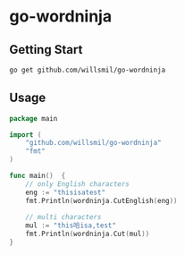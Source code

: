 # go-wordninja
## Getting Start
```bash
go get github.com/willsmil/go-wordninja
```

## Usage
```go
package main

import (
	"github.com/willsmil/go-wordninja"
	"fmt"
)

func main()  {
	// only English characters
	eng := "thisisatest"
	fmt.Println(wordninja.CutEnglish(eng))
	
	// multi characters
	mul := "this哈isa,test"
	fmt.Println(wordninja.Cut(mul))
}
```
